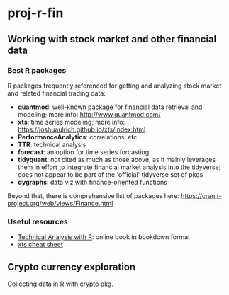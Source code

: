# proj-r-fin

## Working with stock market and other financial data

### Best R packages

R packages frequently referenced for getting and analyzing stock market and related financial trading data:

* **quantmod**: well-known package for financial data retrieval and modeling; more info: http://www.quantmod.com/
* **xts**: time series modeling; more info: https://joshuaulrich.github.io/xts/index.html
* **PerformanceAnalytics**: correlations, etc
* **TTR**: technical analysis
* **forecast**: an option for time series forcasting
* **tidyquant**: not cited as much as those above, as it mainly leverages them in effort to integrate financial market analysis into the tidyverse; does not appear to be part of the 'official' tidyverse set of pkgs 
* **dygraphs**: data viz with finance-oriented functions

Beyond that, there is comprehensive list of packages here:
https://cran.r-project.org/web/views/Finance.html

### Useful resources

* [Technical Analysis with R](https://bookdown.org/kochiuyu/Technical-Analysis-with-R/): online book in bookdown format
* [xts cheat sheet](https://www.datacamp.com/community/blog/r-xts-cheat-sheet)

## Crypto currency exploration

Collecting data in R with <a href="https://cran.r-project.org/web/packages/crypto/readme/README.html">crypto pkg</a>.
